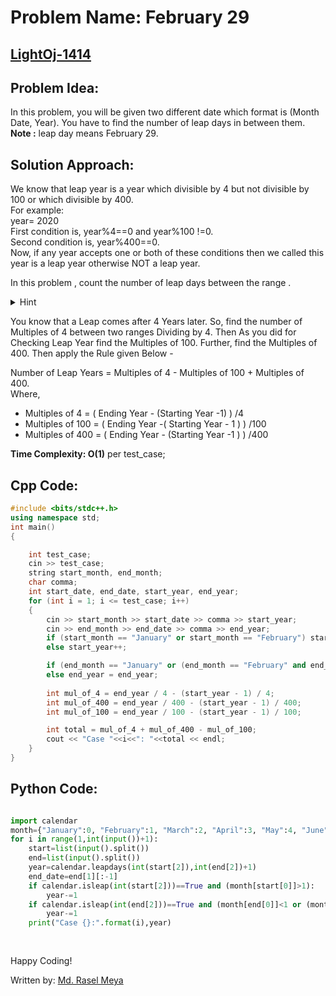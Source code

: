 # Problem Name: February 29
## [LightOj-1414](https://lightoj.com/problem/february-29) 
## Problem Idea:
In this problem, you will be given two different date which format is (Month Date, Year). You have to find the number of leap days in between them.<br>
**Note :** leap day means February 29.
## Solution Approach:
We know that leap year is a year which divisible by 4 but not divisible by 100  or which divisible by 400.<br>
For example:<br>
year= 2020<br>
First condition is, year%4==0 and year%100 !=0.<br>
Second condition is, year%400==0.<br>
Now, if any year accepts one or both of these conditions then we called this year is a leap year otherwise NOT a leap year.<br>

In this problem , count the number of leap days between the range .<br>
<details>
<summary>  
    Hint
</summary>
At first count the total number of leap year between of the range .then<br>
If  Starting Year of the range is a leap year but the Month already cross February so neglecting this leap year of the total number of leap year .<br>
If Ending Year of the range is a leap year but the Month and date are less than February 29 so neglecting this leap year of the total number of leap year.<br>
</details>

You know that a Leap comes after 4 Years later. So, find the number of Multiples of 4 between two ranges Dividing by 4. Then As you did for Checking Leap Year find the Multiples of 100. Further, find the Multiples of 400. Then apply the Rule given Below -<br>

Number of Leap Years = Multiples of 4 - Multiples of 100 + Multiples of 400. <br>
Where,<br>  

- Multiples of 4 = ( Ending Year - (Starting Year -1) ) /4 
- Multiples of 100 = ( Ending Year -( Starting Year - 1 ) ) /100 
- Multiples of 400 = ( Ending Year - (Starting Year -1 ) ) /400 


**Time Complexity: O(1)** per test_case;<br>

## Cpp Code:
```cpp
#include <bits/stdc++.h>
using namespace std;
int main()
{

	int test_case;
	cin >> test_case;
	string start_month, end_month;
	char comma;
	int start_date, end_date, start_year, end_year;
	for (int i = 1; i <= test_case; i++)
	{
		cin >> start_month >> start_date >> comma >> start_year;
		cin >> end_month >> end_date >> comma >> end_year;
		if (start_month == "January" or start_month == "February") start_year = start_year;
		else start_year++;

		if (end_month == "January" or (end_month == "February" and end_date < 29)) end_year--;
		else end_year = end_year;
		
		int mul_of_4 = end_year / 4 - (start_year - 1) / 4;
		int mul_of_400 = end_year / 400 - (start_year - 1) / 400;
		int mul_of_100 = end_year / 100 - (start_year - 1) / 100;

		int total = mul_of_4 + mul_of_400 - mul_of_100;
		cout << "Case "<<i<<": "<<total << endl;
	}
}

```
## Python Code:
```python

import calendar
month={"January":0, "February":1, "March":2, "April":3, "May":4, "June":5, "July":6, "August":7, "September":8, "October":9, "November":10, "December":11}
for i in range(1,int(input())+1):
	start=list(input().split())
	end=list(input().split())
	year=calendar.leapdays(int(start[2]),int(end[2])+1)
	end_date=end[1][:-1]
	if calendar.isleap(int(start[2]))==True and (month[start[0]]>1):
		year-=1
	if calendar.isleap(int(end[2]))==True and (month[end[0]]<1 or (month[end[0]]==1 and int(end_date)<=28)):
		year-=1
	print("Case {}:".format(i),year)
	
	
```
Happy Coding!

Written by: [Md. Rasel Meya](https://lightoj.com/user/rhrasel94)
